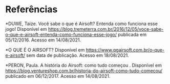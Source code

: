 # Referências

*DUWE, Taize. Você sabe o que é Airsoft? Entenda como funciona esse jogo! Disponível em https://blog.tremeterra.com.br/2016/12/05/voce-sabe-o-que-e-airsoft-entenda-como-funciona-esse-jogo/ publicada em 05/12/2016. Acesso em 14/08/2021. 

*O QUE É O AIRSOFT? Disponível em https://www.qgairsoft.com.br/o-que-e-airsoft/ sem data de publicação. Acesso em 18/08/2021.

*PERON, Paula. A história do Airsoft: como tudo começou . Disponível em https://blog.ventureshop.com.br/historia-do-airsoft-como-tudo-comecou/ publicado em 06/12/2017. Acesso em 14/08/2021.
